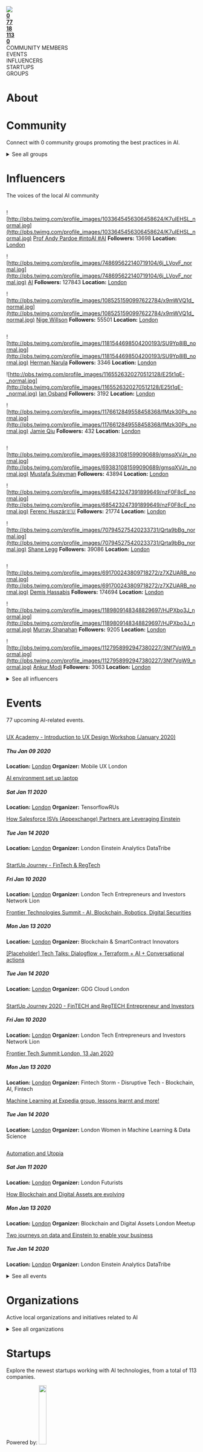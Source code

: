 <!-- TITLE: London AI -->
<img src="/images/cityMaps/London_1500_highlight.png" >





<div class=CityPageSpecific>

<div class=status>
<div class=column>
<a href="#ecosystems"><strong>0</strong></a>
</div>
<div class=column>
<a href="#events" ><strong>77</strong></a>
</div>
<div class=column>
<a href="#community" ><strong>18</strong></a>
</div>
<div class=column>
<a href="#startups" ><strong>113</a></strong>
</div>
<div class=column>
<a href="#community" ><strong>0</a></strong>
</div>
</div>
<div class=status>
<div class=column>COMMUNITY MEMBERS</div>
<div class=column>EVENTS</div>
<div class=column>INFLUENCERS</div>
<div class=column>STARTUPS</div>
<div class=column>GROUPS</div></div>

</div>

# About

<!-- ADMINS SHOULD WRITE OVERVIEW FOR CITIES IN <div class=overview> SECTION OF ABOUT

    First line of overview should have information of ambassador for specific city. 
    You can find  format HERE:

    <strong>CONTACT: [Ambassador name](Link to ambassador profile(MUST HAVE http OR https)) </strong>

    You can copy this and change ambassador name and link accordingly!
 -->

<div class=overview>

</div>

<div class=status>

</div>

</div>

# Community
Connect with 0 community groups promoting the best practices in AI.
<div class=groups>

<div class=column id=0>

</div>
<div class=column id=1>

</div>
<div class=column id=2>

</div>
<div class=column id=3>

</div>


</div>

<div class=groups id="list">

<details>
<summary class="sum">See all groups</summary>



<div class=column id=0>

</div>
<div class=column id=1>

</div>
<div class=column id=2>

</div>
<div class=column id=3>

</div>

</details>

</div>

# Influencers
The voices of the local AI community
<div class=influencers>

<div class=column id=0>

![http://pbs.twimg.com/profile_images/1033645456306458624/K7uIEHSL_normal.jpg](http://pbs.twimg.com/profile_images/1033645456306458624/K7uIEHSL_normal.jpg)
[Prof Andy Pardoe #intoAI #AI](https://twitter.com/Pardoe_AI)
**Followers:** 13698
**Location:** [London](/London/home/)


![http://pbs.twimg.com/profile_images/748695622140719104/6j_LVovF_normal.jpg](http://pbs.twimg.com/profile_images/748695622140719104/6j_LVovF_normal.jpg)
[AI](https://twitter.com/DeepLearn007)
**Followers:** 127843
**Location:** [London](/London/home/)


![http://pbs.twimg.com/profile_images/1085251590997622784/x9mWVQ1d_normal.jpg](http://pbs.twimg.com/profile_images/1085251590997622784/x9mWVQ1d_normal.jpg)
[Nige Willson](https://twitter.com/nigewillson)
**Followers:** 55501
**Location:** [London](/London/home/)


</div>
<div class=column id=1>

![http://pbs.twimg.com/profile_images/1181544698504200193/SU9Yp8lB_normal.jpg](http://pbs.twimg.com/profile_images/1181544698504200193/SU9Yp8lB_normal.jpg)
[Herman Narula](https://twitter.com/HermanNarula)
**Followers:** 3346
**Location:** [London](/London/home/)


![http://pbs.twimg.com/profile_images/1165526320270512128/E25t1qE-_normal.jpg](http://pbs.twimg.com/profile_images/1165526320270512128/E25t1qE-_normal.jpg)
[Ian Osband](https://twitter.com/IanOsband)
**Followers:** 3192
**Location:** [London](/London/home/)


![http://pbs.twimg.com/profile_images/1176612849558458368/fMzk30Ps_normal.jpg](http://pbs.twimg.com/profile_images/1176612849558458368/fMzk30Ps_normal.jpg)
[Jamie Qiu](https://twitter.com/jamieqiu)
**Followers:** 432
**Location:** [London](/London/home/)


</div>
<div class=column id=2>

![http://pbs.twimg.com/profile_images/693831081599090689/gmsqXVJn_normal.jpg](http://pbs.twimg.com/profile_images/693831081599090689/gmsqXVJn_normal.jpg)
[Mustafa Suleyman](https://twitter.com/mustafasuleymn)
**Followers:** 43894
**Location:** [London](/London/home/)


![http://pbs.twimg.com/profile_images/685423247391899649/nzF0F8cE_normal.jpg](http://pbs.twimg.com/profile_images/685423247391899649/nzF0F8cE_normal.jpg)
[Ferenc Huszár🇪🇺](https://twitter.com/fhuszar)
**Followers:** 21774
**Location:** [London](/London/home/)


![http://pbs.twimg.com/profile_images/707945275420233731/Qrta9bBg_normal.jpg](http://pbs.twimg.com/profile_images/707945275420233731/Qrta9bBg_normal.jpg)
[Shane Legg](https://twitter.com/ShaneLegg)
**Followers:** 39086
**Location:** [London](/London/home/)


</div>
<div class=column id=3>

![http://pbs.twimg.com/profile_images/691700243809718272/z7XZUARB_normal.jpg](http://pbs.twimg.com/profile_images/691700243809718272/z7XZUARB_normal.jpg)
[Demis Hassabis](https://twitter.com/demishassabis)
**Followers:** 174694
**Location:** [London](/London/home/)


![http://pbs.twimg.com/profile_images/1189809148348829697/HJPXbo3J_normal.jpg](http://pbs.twimg.com/profile_images/1189809148348829697/HJPXbo3J_normal.jpg)
[Murray Shanahan](https://twitter.com/mpshanahan)
**Followers:** 9205
**Location:** [London](/London/home/)


![http://pbs.twimg.com/profile_images/1127958992947380227/3Nf7VqW9_normal.jpg](http://pbs.twimg.com/profile_images/1127958992947380227/3Nf7VqW9_normal.jpg)
[Ankur Modi](https://twitter.com/ankurmodi)
**Followers:** 3063
**Location:** [London](/London/home/)


</div>

</div>


<details>
<summary class="sum">See all influencers</summary>


<div class=influencers id="list">

<div class=column id=0>

![http://pbs.twimg.com/profile_images/608384474292846592/6HNevMZN_normal.jpg](http://pbs.twimg.com/profile_images/608384474292846592/6HNevMZN_normal.jpg)
[Dr Adam Rutherford](https://twitter.com/AdamRutherford)
**Followers:** 75044
**Location:** [London](/London/home/)


![http://pbs.twimg.com/profile_images/1085865643801341952/-ZHOue1j_normal.jpg](http://pbs.twimg.com/profile_images/1085865643801341952/-ZHOue1j_normal.jpg)
[Alex Housley](https://twitter.com/ahousley)
**Followers:** 2565
**Location:** [London](/London/home/)


</div>
<div class=column id=1>

![http://pbs.twimg.com/profile_images/574970362326315008/Z8tE0u57_normal.jpeg](http://pbs.twimg.com/profile_images/574970362326315008/Z8tE0u57_normal.jpeg)
[James Duez](https://twitter.com/jamesduez)
**Followers:** 1691
**Location:** [London](/London/home/)


![http://pbs.twimg.com/profile_images/1147515941082861568/4tK6oJo7_normal.jpg](http://pbs.twimg.com/profile_images/1147515941082861568/4tK6oJo7_normal.jpg)
[Joanna J Bryson](https://twitter.com/j2bryson)
**Followers:** 22141
**Location:** [London](/London/home/)


</div>
<div class=column id=2>

![http://pbs.twimg.com/profile_images/613813056976605184/4M7V1iuj_normal.jpg](http://pbs.twimg.com/profile_images/613813056976605184/4M7V1iuj_normal.jpg)
[Tarakul Abedin](https://twitter.com/tarakul)
**Followers:** 48
**Location:** [London](/London/home/)


</div>
<div class=column id=3>

![http://pbs.twimg.com/profile_images/700354784667299841/ga4p_5mp_normal.jpg](http://pbs.twimg.com/profile_images/700354784667299841/ga4p_5mp_normal.jpg)
[Rodolfo Rosini ☕️✨](https://twitter.com/rodolfor)
**Followers:** 4351
**Location:** [London](/London/home/)


</div>
</div>
</details>





# Events
77 upcoming AI-related events.
<div class=events>

<div class=column id=0>

[UX Academy - Introduction to UX Design Workshop (January 2020)](https://www.meetup.com/MobileUXLondon/events/267221093/)
##### Thu Jan 09 2020
**Location:** [London](/London/home/)
**Organizer:** Mobile UX London


[AI environment set up laptop](https://www.meetup.com/TensorflowRUs/events/267471483/)
##### Sat Jan 11 2020
**Location:** [London](/London/home/)
**Organizer:** TensorflowRUs


[How Salesforce ISVs (Appexchange) Partners are Leveraging Einstein](https://www.meetup.com/London-Einstein-Analytics-Meetup/events/266972544/)
##### Tue Jan 14 2020
**Location:** [London](/London/home/)
**Organizer:** London Einstein Analytics DataTribe


</div>
<div class=column id=1>

[StartUp Journey - FinTech & RegTech](https://www.meetup.com/London-Tech-Entrepreneurs-And-Investors-Network-LION/events/267344371/)
##### Fri Jan 10 2020
**Location:** [London](/London/home/)
**Organizer:** London Tech Entrepreneurs and Investors Network Lion


[Frontier Technologies Summit - AI, Blockchain, Robotics, Digital Securities](https://www.meetup.com/Blockchain-SmartContract-Innovators/events/266142891/)
##### Mon Jan 13 2020
**Location:** [London](/London/home/)
**Organizer:** Blockchain & SmartContract Innovators


[[Placeholder] Tech Talks: Dialogflow + Terraform + AI + Conversational actions](https://www.meetup.com/gdgcloud/events/267108568/)
##### Tue Jan 14 2020
**Location:** [London](/London/home/)
**Organizer:** GDG Cloud London


</div>
<div class=column id=2>

[StartUp Journey  2020 -  FinTECH and RegTECH Entrepreneur and Investors](https://www.meetup.com/London-Tech-Entrepreneurs-And-Investors-Network-LION/events/267344371/)
##### Fri Jan 10 2020
**Location:** [London](/London/home/)
**Organizer:** London Tech Entrepreneurs and Investors Network Lion


[Frontier Tech Summit London, 13 Jan 2020 ](https://www.meetup.com/fintechstorm/events/266732898/)
##### Mon Jan 13 2020
**Location:** [London](/London/home/)
**Organizer:** Fintech Storm - Disruptive Tech - Blockchain, AI, Fintech


[Machine Learning at Expedia group, lessons learnt and more! ](https://www.meetup.com/London-Women-in-Machine-Learning-and-Data-Science/events/267184529/)
##### Tue Jan 14 2020
**Location:** [London](/London/home/)
**Organizer:** London Women in Machine Learning & Data Science


</div>
<div class=column id=3>

[Automation and Utopia](https://www.meetup.com/London-Futurists/events/266063616/)
##### Sat Jan 11 2020
**Location:** [London](/London/home/)
**Organizer:** London Futurists


[How Blockchain and Digital Assets are evolving ](https://www.meetup.com/ICO-Meetup-London/events/265663727/)
##### Mon Jan 13 2020
**Location:** [London](/London/home/)
**Organizer:** Blockchain and Digital Assets London Meetup


[Two journeys on data and Einstein to enable your business](https://www.meetup.com/London-Einstein-Analytics-Meetup/events/266972544/)
##### Tue Jan 14 2020
**Location:** [London](/London/home/)
**Organizer:** London Einstein Analytics DataTribe


</div>

</div>

<div class=events id="list">

<details>
<summary class="sum">See all events</summary>



<div class=column id=0>

[Introduction to Go (Golang)](https://www.meetup.com/Red-Sprite/events/267292994/)
##### Tue Jan 14 2020
**Location:** [London](/London/home/)
**Organizer:** Red Sprite


[UX Academy - Introduction to Conversational Design Workshop (January 2020)](https://www.meetup.com/MobileUXLondon/events/267221118/)
##### Wed Jan 15 2020
**Location:** [London](/London/home/)
**Organizer:** Mobile UX London


[Scalability of blockchain based platforms : what's the challenge?](https://www.meetup.com/Trustless-Ecosystems/events/ccrqpqyzkbhc/)
##### Thu Jan 16 2020
**Location:** [London](/London/home/)
**Organizer:** #TrustlessEcosystems: platforms empowered by AI & blockchain


[Microsoft for Startups  |  Sales & Marketing Analytics](https://www.meetup.com/Microsoft-Reactor-London/events/266671538/)
##### Thu Jan 16 2020
**Location:** [London](/London/home/)
**Organizer:** Microsoft Reactor London


[Global Diversity CFP Day ](https://www.meetup.com/Microsoft-Reactor-London/events/267136302/)
##### Sat Jan 18 2020
**Location:** [London](/London/home/)
**Organizer:** Microsoft Reactor London


[London PyTorch Meetup #5](https://www.meetup.com/London-PyTorch-Meetup/events/266384922/)
##### Tue Jan 21 2020
**Location:** [London](/London/home/)
**Organizer:** London PyTorch Meetup


[Round xy: Some Round Name](https://www.meetup.com/London-Hack-and-Tell/events/pgstfrybccbcc/)
##### Tue Jan 21 2020
**Location:** [London](/London/home/)
**Organizer:** London Hack&&Tell


[London ABM Meetup](https://www.meetup.com/London-Agent-based-Modelling-Meetup/events/267271176/)
##### Thu Jan 23 2020
**Location:** [London](/London/home/)
**Organizer:** London Agent-based Modelling Meetup


[New Year's Hyperledger](https://www.meetup.com/Hyperledger-London/events/267685700/)
##### Mon Jan 27 2020
**Location:** [London](/London/home/)
**Organizer:** Hyperledger London


[DevOps 2020 Summit](https://www.meetup.com/London-Tech-events-with-Softwire/events/266605811/)
##### Wed Jan 29 2020
**Location:** [London](/London/home/)
**Organizer:** London Tech events with Softwire


[Analyse real-time data with machine learning on Microsoft Azure](https://www.meetup.com/beginners-machine-learning-london/events/265976590/)
##### Thu Jan 30 2020
**Location:** [London](/London/home/)
**Organizer:** Beginners Machine Learning - London


[Using Advanced Machine Learning Models](https://www.meetup.com/Microsoft-Reactor-London/events/265947729/)
##### Wed Feb 05 2020
**Location:** [London](/London/home/)
**Organizer:** Microsoft Reactor London


[Grakn Cosmos - London's First AI Conference of 2020 [Day 1]](https://www.meetup.com/grakn-london/events/267253371/)
##### Thu Feb 06 2020
**Location:** [London](/London/home/)
**Organizer:** Grakn London Engineers


[Grakn Cosmos (Day 2): Knowledge Graph in ML, NLP, Biotech, Security, Robotics](https://www.meetup.com/grakn-london/events/267341588/)
##### Fri Feb 07 2020
**Location:** [London](/London/home/)
**Organizer:** Grakn London Engineers


[Building & Deploying Serverless applications to the Cloud using Nest.js](https://www.meetup.com/Microsoft-Reactor-London/events/265868971/)
##### Tue Feb 18 2020
**Location:** [London](/London/home/)
**Organizer:** Microsoft Reactor London


[Teach the nation to code - London](https://www.meetup.com/london-tech-meetups/events/266945674/)
##### Sat Feb 22 2020
**Location:** [London](/London/home/)
**Organizer:** London Tech MeetUps & Events


[Introduction to Python for Data Science ](https://www.meetup.com/Microsoft-Reactor-London/events/265947750/)
##### Tue Apr 07 2020
**Location:** [London](/London/home/)
**Organizer:** Microsoft Reactor London


</div>
<div class=column id=1>

[Tech Talks: Dialogflow + Terraform + AI + Conversational actions](https://www.meetup.com/gdgcloud/events/267108568/)
##### Tue Jan 14 2020
**Location:** [London](/London/home/)
**Organizer:** GDG Cloud London


[Ulrich Nogel - It’s all about Liquidity - Europe Cash Equity Trading Trends](https://www.meetup.com/thalesians/events/267226283/)
##### Wed Jan 15 2020
**Location:** [London](/London/home/)
**Organizer:** The Thalesians


[Microsoft for Startups  |  IP (Legal)](https://www.meetup.com/Microsoft-Reactor-London/events/266671449/)
##### Thu Jan 16 2020
**Location:** [London](/London/home/)
**Organizer:** Microsoft Reactor London


[Microsoft for Startups  |  Marketing Content Strategy](https://www.meetup.com/Microsoft-Reactor-London/events/266671569/)
##### Thu Jan 16 2020
**Location:** [London](/London/home/)
**Organizer:** Microsoft Reactor London


[Deeper Conversations + How to Be Charming Workshop!](https://www.meetup.com/Deeper-Conversations/events/qvbcmrybccbzb/)
##### Sun Jan 19 2020
**Location:** [London](/London/home/)
**Organizer:** Deeper Conversations


[WiDS (Women in Data Science) - January Meetup](https://www.meetup.com/WiDSLondon/events/267082664/)
##### Tue Jan 21 2020
**Location:** [London](/London/home/)
**Organizer:** Women in Data Science (WiDS) London


[Hype or reality: Panel insights into the impact of project data analytics](https://www.meetup.com/London-Project-Data-and-Analytics-meetup/events/266974635/)
##### Wed Jan 22 2020
**Location:** [London](/London/home/)
**Organizer:** London Project Data Analytics Meetup


[Learn how to predict Customer Churn with AutoML ](https://www.meetup.com/London-Applied-AI-using-AutoML/events/267687219/)
##### Thu Jan 23 2020
**Location:** [London](/London/home/)
**Organizer:** Applied AI using AutoML - Kortical


[Voice Meetup: what3words edition!](https://www.meetup.com/Messaging-Bots-London/events/267294132/)
##### Tue Jan 28 2020
**Location:** [London](/London/home/)
**Organizer:** Chatbots & Voice Assistants London


[Raspberry Pint - Raspberry Pi and other Digital Making Fun](https://www.meetup.com/Microsoft-Reactor-London/events/266604822/)
##### Wed Jan 29 2020
**Location:** [London](/London/home/)
**Organizer:** Microsoft Reactor London


[London Microsoft DevOps MeetUp](https://www.meetup.com/Microsoft-Reactor-London/events/266235783/)
##### Mon Feb 03 2020
**Location:** [London](/London/home/)
**Organizer:** Microsoft Reactor London


[Applied AI & DevOps hosted by WorldRemit ](https://www.meetup.com/Applied-AI-DevOps/events/266971954/)
##### Wed Feb 05 2020
**Location:** [London](/London/home/)
**Organizer:** Applied AI & DevOps


[Grakn Cosmos (Day 1): Knowledge Graph in ML, NLP, Biotech, Security, Robotics](https://www.meetup.com/grakn-london/events/267253371/)
##### Thu Feb 06 2020
**Location:** [London](/London/home/)
**Organizer:** Grakn London Engineers


[Blockchain beyond the Hype: Real-life solution on Azure](https://www.meetup.com/Microsoft-Reactor-London/events/267316738/)
##### Tue Feb 11 2020
**Location:** [London](/London/home/)
**Organizer:** Microsoft Reactor London


[Mini Workshop: Build your 1st Twitter Bot with Azure Serverless & Github actions](https://www.meetup.com/Microsoft-Reactor-London/events/267316785/)
##### Tue Feb 18 2020
**Location:** [London](/London/home/)
**Organizer:** Microsoft Reactor London


[Analytics | Building a Content Analytics Feedback Loop to Boost Sales](https://www.meetup.com/Digital/events/267062708/)
##### Tue Feb 25 2020
**Location:** [London](/London/home/)
**Organizer:** Outreach Digital | The Marketing, Analytics, UX & Tech Club


</div>
<div class=column id=2>

[Azure Workshop: Kubernetes in a Day](https://www.meetup.com/Microsoft-Reactor-London/events/267087661/)
##### Wed Jan 15 2020
**Location:** [London](/London/home/)
**Organizer:** Microsoft Reactor London


[London.Robotics - Launch event](https://www.meetup.com/london-robotics/events/267319949/)
##### Wed Jan 15 2020
**Location:** [London](/London/home/)
**Organizer:** London.Robotics


[Microsoft for Startups  |  GDPR & Data Privacy](https://www.meetup.com/Microsoft-Reactor-London/events/266671469/)
##### Thu Jan 16 2020
**Location:** [London](/London/home/)
**Organizer:** Microsoft Reactor London


[Edge Tech RPA Market Report Launch Party](https://www.meetup.com/The-Official-RPA-Intelligent-Automation-and-AI-Meetup/events/267058514/)
##### Thu Jan 16 2020
**Location:** [London](/London/home/)
**Organizer:** The Official RPA, Intelligent Automation and AI Meetup


[[Placeholder] Workshop: Learning version control with Git](https://www.meetup.com/gdgcloud/events/267277987/)
##### Mon Jan 20 2020
**Location:** [London](/London/home/)
**Organizer:** GDG Cloud London


[Microsoft Startups | ScaleUp Graduation](https://www.meetup.com/Microsoft-Reactor-London/events/267258659/)
##### Tue Jan 21 2020
**Location:** [London](/London/home/)
**Organizer:** Microsoft Reactor London


[Data4Good - DSF Meetup with TIBCO](https://www.meetup.com/Data-Science-Festival-London/events/266803990/)
##### Wed Jan 22 2020
**Location:** [London](/London/home/)
**Organizer:** Data Science Festival - London


[Meetup for tech and deeptech ChiefTechOff,ChiefScientificOff,ChiefDataOfficer](https://www.meetup.com/GyanaAIforeveryone/events/267322021/)
##### Fri Jan 24 2020
**Location:** [London](/London/home/)
**Organizer:** Gyana AI for Everyone


[Authentication Without Passwords](https://www.meetup.com/Microsoft-Reactor-London/events/267316718/)
##### Tue Jan 28 2020
**Location:** [London](/London/home/)
**Organizer:** Microsoft Reactor London


[UX Academy - 8 Weeks Beginner UX Course](https://www.meetup.com/MobileUXLondon/events/264693056/)
##### Wed Jan 29 2020
**Location:** [London](/London/home/)
**Organizer:** Mobile UX London


[Making Your Data Useful for Analysis](https://www.meetup.com/Microsoft-Reactor-London/events/265947719/)
##### Tue Feb 04 2020
**Location:** [London](/London/home/)
**Organizer:** Microsoft Reactor London


[Analytics Network 2020 Event](https://www.meetup.com/AnalyticsNetwork/events/267477526/)
##### Wed Feb 05 2020
**Location:** [London](/London/home/)
**Organizer:** Analytics Network


[Webinar: Boosting Diversity in Tech - Make the Levy Work for Your Organisation](https://www.meetup.com/London-Cambridge-Spark/events/267748360/)
##### Thu Feb 06 2020
**Location:** [London](/London/home/)
**Organizer:** London - Cambridge Spark


[Tech Talk: Developing machine learning algorithms to detect violent propaganda](https://www.meetup.com/data-science-lab/events/267249183/)
##### Wed Feb 12 2020
**Location:** [London](/London/home/)
**Organizer:** Data Science Lab


[Webinar: Recruiting and Retaining Data Scientists](https://www.meetup.com/London-Cambridge-Spark/events/267748791/)
##### Wed Feb 19 2020
**Location:** [London](/London/home/)
**Organizer:** London - Cambridge Spark


[[Placeholder] IWD Women Techmakers 2020](https://www.meetup.com/gdgcloud/events/266592748/)
##### Mon Mar 02 2020
**Location:** [London](/London/home/)
**Organizer:** GDG Cloud London


</div>
<div class=column id=3>

[Microsoft for Startups Tech Evening](https://www.meetup.com/Microsoft-Reactor-London/events/267088116/)
##### Wed Jan 15 2020
**Location:** [London](/London/home/)
**Organizer:** Microsoft Reactor London


[Trusting AI: build a fair and robust model in production](https://www.meetup.com/IBM-Code-London/events/267294442/)
##### Wed Jan 15 2020
**Location:** [London](/London/home/)
**Organizer:** IBM Code London


[Microsoft for Startups  |  IP (Tech Due Diligence)](https://www.meetup.com/Microsoft-Reactor-London/events/266671512/)
##### Thu Jan 16 2020
**Location:** [London](/London/home/)
**Organizer:** Microsoft Reactor London


[Another Friday afternoon workshop...might suit you or one of your ensemble...?](https://www.meetup.com/CognitionX-Community/events/267246735/)
##### Fri Jan 17 2020
**Location:** [London](/London/home/)
**Organizer:** Applied AI & Data Science Innovation - with CognitionX


[Git-101: your code is under control](https://www.meetup.com/gdgcloud/events/267277987/)
##### Mon Jan 20 2020
**Location:** [London](/London/home/)
**Organizer:** GDG Cloud London


[Microsoft for Startups | ScaleUp Graduation](https://www.meetup.com/Microsoft-Reactor-London/events/267258659/)
##### Tue Jan 21 2020
**Location:** [London](/London/home/)
**Organizer:** Microsoft Reactor London


[Data modelling in Cosmos DB like a Cosmonaut](https://www.meetup.com/Microsoft-Reactor-London/events/265114125/)
##### Thu Jan 23 2020
**Location:** [London](/London/home/)
**Organizer:** Microsoft Reactor London


[Greg Zuckerman - Book talk on RenTech/Jim Simons - The Man Who Solved the Market](https://www.meetup.com/thalesians/events/267228923/)
##### Mon Jan 27 2020
**Location:** [London](/London/home/)
**Organizer:** The Thalesians


[Augmenting Reality - January 2020](https://www.meetup.com/Augmenting-Reality/events/266408785/)
##### Wed Jan 29 2020
**Location:** [London](/London/home/)
**Organizer:** Augmenting Reality


[Amido x Microsoft: How to bag the best jobs in the tech industry](https://www.meetup.com/Amido-Presents/events/266024459/)
##### Thu Jan 30 2020
**Location:** [London](/London/home/)
**Organizer:** Amido Presents


[UCL School of Management Women's Book Club: Invisible Women by C Criado Perez](https://www.meetup.com/UCL-School-of-Management-Womens-Book-Club/events/266295837/)
##### Tue Feb 04 2020
**Location:** [London](/London/home/)
**Organizer:** UCL School of Management Women's Book Club


[Augmenting Reality - February 2020](https://www.meetup.com/Augmenting-Reality/events/266408785/)
##### Thu Feb 06 2020
**Location:** [London](/London/home/)
**Organizer:** Augmenting Reality


[Day classroom based workshop in quantum computing advances](https://www.meetup.com/London-Quantum-computing-training-and-coding-course/events/265409784/)
##### Fri Feb 07 2020
**Location:** [London](/London/home/)
**Organizer:** London Quantum Computing; Training and Coding Course


[Using data to measure and increase agility in Software Projects](https://www.meetup.com/London-Project-Data-and-Analytics-meetup/events/266967727/)
##### Wed Feb 12 2020
**Location:** [London](/London/home/)
**Organizer:** London Project Data Analytics Meetup


[[PlaceHolder] Google Stadia Event](https://www.meetup.com/gdgcloud/events/264566678/)
##### Fri Feb 21 2020
**Location:** [London](/London/home/)
**Organizer:** GDG Cloud London


[DevSecOps: Secure software delivery using Azure DevOps](https://www.meetup.com/Microsoft-Reactor-London/events/267316807/)
##### Tue Mar 10 2020
**Location:** [London](/London/home/)
**Organizer:** Microsoft Reactor London


</div>
</details>
</div>


<!-- WHEN ADDING NEW ORGANIZATIONS PLEASE FOLLOW THIS SCHEMA
#### Organization_Name
Organization_Category
**Organizer:** Name_Of_Organization_Leader
Link_To_Organization's_Website_or_Page
**Description:** Organization's_Description
NOT FOLLOWING THIS SCHEMA WILL RESULT IN INACCURACY IN DATABASE SO BE CAREFUL!
EVERY CHARACTER LIKE # AND * ARE VITAL, SO WE ADVISE YOU TO COPY THE SCHEMA AND JUST FILL IN THE DATA IN POSITION
BETWEEN EVERY ORGANIZATION SCHEMA SHOULD BE BLANK LINE -->

# Organizations
Active local organizations and initiatives related to AI
<div class=organizations>

<div class=column id=0>

</div>
<div class=column id=1>

</div>
<div class=column id=2>

</div>
<div class=column id=3>

</div>
</div>

<div class=organizations id="list">

<details>
<summary class="sum">See all organizations</summary>



<div class=column id=0>

</div>
<div class=column id=1>

</div>
<div class=column id=2>

</div>
<div class=column id=3>

</div>
</details>


</div>


# Startups
Explore the newest startups working with AI technologies, from a total of 113 companies.

<div class=logoCB>
Powered by: <a href="https://crunchbase.com/"><img src="/images/Crunchbase_logo_crop.png" style="width:20%;"/></a>
</div>
<div class=startups>

<div class=column id=0>

![http://public.crunchbase.com/t_api_images/bdyfpxlobeob4ze6hajk](http://public.crunchbase.com/t_api_images/bdyfpxlobeob4ze6hajk)
[Supplier.ai](https://www.crunchbase.com/organization/supplier-ai)
**Activity:** Procurement, Supply Chain Management, Facilities Support Services, Artificial Intelligence, Property Management, Cloud Data Services, Information Technology
**Investment in USD:** 67,000,000
**Location:** [London](/London/home/)


![http://public.crunchbase.com/t_api_images/okzn9xgwxkgfq17fvwey](http://public.crunchbase.com/t_api_images/okzn9xgwxkgfq17fvwey)
[Trade Ledger](https://www.crunchbase.com/organization/trade-ledger)
**Activity:** Lending, Analytics, Artificial Intelligence, Information Technology, Information Services
**Investment in USD:** 1,929,888
**Location:** [London](/London/home/)


![http://public.crunchbase.com/t_api_images/sfh4mhdlns9pmx7yyb3p](http://public.crunchbase.com/t_api_images/sfh4mhdlns9pmx7yyb3p)
[Avasa AI](https://www.crunchbase.com/organization/avasa-ai)
**Activity:** Internet, Marketplace, Rental Property, Real Estate, Artificial Intelligence
**Investment in USD:** 401,238
**Location:** [London](/London/home/)


</div>
<div class=column id=1>

![http://public.crunchbase.com/t_api_images/jzitlw7xrzlv0ioxs6h3](http://public.crunchbase.com/t_api_images/jzitlw7xrzlv0ioxs6h3)
[Hero Labs](https://www.crunchbase.com/organization/hero-laboratories)
**Activity:** Artificial Intelligence, Information Technology, Manufacturing, Product Research
**Investment in USD:** 3,166,648
**Location:** [London](/London/home/)


![http://public.crunchbase.com/t_api_images/fsztr5svuhtuncdcsfzk](http://public.crunchbase.com/t_api_images/fsztr5svuhtuncdcsfzk)
[Turing Intelligence Technology Limited](https://www.crunchbase.com/organization/turintech)
**Activity:** Artificial Intelligence
**Investment in USD:** 1,286,592
**Location:** [London](/London/home/)


![http://public.crunchbase.com/t_api_images/r3lnoi3uhfr82tymutsw](http://public.crunchbase.com/t_api_images/r3lnoi3uhfr82tymutsw)
[ChAI](https://www.crunchbase.com/organization/chai-d617)
**Activity:** Machine Learning, Financial Services, Software, Artificial Intelligence, Information Technology, Manufacturing
**Investment in USD:** 261,472
**Location:** [London](/London/home/)


</div>
<div class=column id=2>

![http://public.crunchbase.com/t_api_images/frguahauzigryjeiqegf](http://public.crunchbase.com/t_api_images/frguahauzigryjeiqegf)
[RevLifter](https://www.crunchbase.com/organization/revlifter)
**Activity:** E-Commerce, Personalization, Machine Learning, Retail Technology, Marketing Automation, Artificial Intelligence, Enterprise Software, Affiliate Marketing
**Investment in USD:** 2,938,276
**Location:** [London](/London/home/)


![http://public.crunchbase.com/t_api_images/iir5jxegpy38gydufnfa](http://public.crunchbase.com/t_api_images/iir5jxegpy38gydufnfa)
[Payhawk](https://www.crunchbase.com/organization/payhawk)
**Activity:** SaaS, Financial Services, Artificial Intelligence, FinTech
**Investment in USD:** 719,793
**Location:** [London](/London/home/)


![http://public.crunchbase.com/t_api_images/kcx8wro2q81dz0klmrto](http://public.crunchbase.com/t_api_images/kcx8wro2q81dz0klmrto)
[Statys](https://www.crunchbase.com/organization/statys)
**Activity:** Analytics, Artificial Intelligence, FinTech
**Investment in USD:** 200,000
**Location:** [London](/London/home/)


</div>
<div class=column id=3>

![http://public.crunchbase.com/t_api_images/kb7afmfssc4i7l44jrfx](http://public.crunchbase.com/t_api_images/kb7afmfssc4i7l44jrfx)
[Futr.](https://www.crunchbase.com/organization/futr-12e7)
**Activity:** Machine Learning, Artificial Intelligence, Information Technology
**Investment in USD:** 2,476,611
**Location:** [London](/London/home/)


![http://public.crunchbase.com/t_api_images/r9izzu2irk7clhkqvfa6](http://public.crunchbase.com/t_api_images/r9izzu2irk7clhkqvfa6)
[The Square](https://www.crunchbase.com/organization/the-square)
**Activity:** Employment, Recruiting, Social Network, Human Resources, Private Social Networking, Artificial Intelligence, Billing, Payments
**Investment in USD:** 595,896
**Location:** [London](/London/home/)


![http://public.crunchbase.com/t_api_images/ckj68c5ag4axy2owszpy](http://public.crunchbase.com/t_api_images/ckj68c5ag4axy2owszpy)
[Auxuman](https://www.crunchbase.com/organization/auxuman)
**Activity:** Internet, Media and Entertainment, Artificial Intelligence
**Investment in USD:** 200,000
**Location:** [London](/London/home/)


</div>

</div>


<details>
<summary class="sum">See all startups</summary>
<div class=startups id="list">

<div class=column id=0>

![http://public.crunchbase.com/t_api_images/otsjey4yykwhkhfefezz](http://public.crunchbase.com/t_api_images/otsjey4yykwhkhfefezz)
[Ascalia](https://www.crunchbase.com/organization/ascalia)
**Activity:** SaaS, Machine Learning, Artificial Intelligence, Predictive Analytics, Smart Cities, Enterprise Software, Internet of Things, Industrial, Industrial Automation
**Investment in USD:** 199,609
**Location:** [London](/London/home/)


![http://public.crunchbase.com/t_api_images/uxnwmmnoudfr6pie9xuj](http://public.crunchbase.com/t_api_images/uxnwmmnoudfr6pie9xuj)
[PSYKHE](https://www.crunchbase.com/organization/psykhe)
**Activity:** E-Commerce, Psychology, Personalization, Machine Learning, Artificial Intelligence, Fashion
**Investment in USD:** 125,000
**Location:** [London](/London/home/)


![http://public.crunchbase.com/t_api_images/e1lisqr3wwr2sfjmz1ie](http://public.crunchbase.com/t_api_images/e1lisqr3wwr2sfjmz1ie)
[Verchable](https://www.crunchbase.com/organization/verchable)
**Activity:** Computer Vision, Artificial Intelligence, Video
**Investment in USD:** 0
**Location:** [London](/London/home/)


![http://public.crunchbase.com/t_api_images/76998025ff436f9856a4](http://public.crunchbase.com/t_api_images/76998025ff436f9856a4)
[Vesign Media](https://www.crunchbase.com/organization/vesign-media)
**Activity:** Internet, Artificial Intelligence, Information Technology
**Investment in USD:** 0
**Location:** [London](/London/home/)


![http://public.crunchbase.com/t_api_images/nptfxrble7lcxipzt2wg](http://public.crunchbase.com/t_api_images/nptfxrble7lcxipzt2wg)
[Humanly](https://www.crunchbase.com/organization/humanly)
**Activity:** Social, Social Impact, Artificial Intelligence
**Investment in USD:** 0
**Location:** [London](/London/home/)


![http://public.crunchbase.com/t_api_images/yp5pmoh7dhwx2akbp2qy](http://public.crunchbase.com/t_api_images/yp5pmoh7dhwx2akbp2qy)
[Kompli Global](https://www.crunchbase.com/organization/kompli-global)
**Activity:** Artificial Intelligence
**Investment in USD:** 0
**Location:** [London](/London/home/)


![/images/startupEmpty.svg.png](/images/startupEmpty.svg.png)
[Funding Souq](https://www.crunchbase.com/organization/funding-souq)
**Activity:** Internet, Crowdfunding, Software, Artificial Intelligence
**Investment in USD:** 0
**Location:** [London](/London/home/)


![http://public.crunchbase.com/t_api_images/n92dljvotjjk7xtijdaf](http://public.crunchbase.com/t_api_images/n92dljvotjjk7xtijdaf)
[OilX](https://www.crunchbase.com/organization/oilx)
**Activity:** Energy, Intelligent Systems, Oil and Gas, Business Intelligence, Trading Platform, SaaS, Analytics, Big Data, Artificial Intelligence, Information Technology
**Investment in USD:** 0
**Location:** [London](/London/home/)


![http://public.crunchbase.com/t_api_images/pkdtwwtvks1s2pd7oqnc](http://public.crunchbase.com/t_api_images/pkdtwwtvks1s2pd7oqnc)
[Speak Ai](https://www.crunchbase.com/organization/speak-ai)
**Activity:** Artificial Intelligence
**Investment in USD:** 0
**Location:** [London](/London/home/)


![http://public.crunchbase.com/t_api_images/azdiejp4uhloadw6nk1t](http://public.crunchbase.com/t_api_images/azdiejp4uhloadw6nk1t)
[tweedle](https://www.crunchbase.com/organization/tweedle)
**Activity:** Recruiting, Human Resources, Artificial Intelligence
**Investment in USD:** 0
**Location:** [London](/London/home/)


![http://public.crunchbase.com/t_api_images/vgm95rtnpdfs0caku4fm](http://public.crunchbase.com/t_api_images/vgm95rtnpdfs0caku4fm)
[Foorme AI](https://www.crunchbase.com/organization/foorme-ai)
**Activity:** Health Care, Apps, Artificial Intelligence
**Investment in USD:** 0
**Location:** [London](/London/home/)


![http://public.crunchbase.com/t_api_images/orpgzwta4wbt7i4w9yjm](http://public.crunchbase.com/t_api_images/orpgzwta4wbt7i4w9yjm)
[Skillennials](https://www.crunchbase.com/organization/skillennials)
**Activity:** Machine Learning, Artificial Intelligence
**Investment in USD:** 0
**Location:** [London](/London/home/)


![http://public.crunchbase.com/t_api_images/tn8uy2sqarbm4fhfgn7p](http://public.crunchbase.com/t_api_images/tn8uy2sqarbm4fhfgn7p)
[One & Only Pro](https://www.crunchbase.com/organization/one-only-pro)
**Activity:** Marketing, Property Development, Residential, Real Estate, Artificial Intelligence, Property Management, Privacy
**Investment in USD:** 0
**Location:** [London](/London/home/)


![http://public.crunchbase.com/t_api_images/saichyoekurx20eye9gm](http://public.crunchbase.com/t_api_images/saichyoekurx20eye9gm)
[HireXtra](https://www.crunchbase.com/organization/hirextra)
**Activity:** Staffing Agency, Artificial Intelligence
**Investment in USD:** 0
**Location:** [London](/London/home/)


![http://public.crunchbase.com/t_api_images/d1of3vmgmrb2kfmnfx3v](http://public.crunchbase.com/t_api_images/d1of3vmgmrb2kfmnfx3v)
[Data Economy](https://www.crunchbase.com/organization/data-economy)
**Activity:** Energy, Real Estate Investment, IT Infrastructure, Data Center, Politics, Cloud Computing, Finance, Legal, Artificial Intelligence, Internet of Things
**Investment in USD:** 0
**Location:** [London](/London/home/)


![http://public.crunchbase.com/t_api_images/c4eb2f0bkqog7keiq60g](http://public.crunchbase.com/t_api_images/c4eb2f0bkqog7keiq60g)
[Applied AI](https://www.crunchbase.com/organization/applied-ai)
**Activity:** Business Development, Machine Learning, Artificial Intelligence, Information Technology
**Investment in USD:** 0
**Location:** [London](/London/home/)


![http://public.crunchbase.com/t_api_images/koffxvc61r7nwqsntgdt](http://public.crunchbase.com/t_api_images/koffxvc61r7nwqsntgdt)
[Worldfree](https://www.crunchbase.com/organization/worldfree)
**Activity:** Financial Services, Cryptocurrency, Artificial Intelligence, Information Technology
**Investment in USD:** 0
**Location:** [London](/London/home/)


![http://public.crunchbase.com/t_api_images/enlil6g3mbaexdivwnzt](http://public.crunchbase.com/t_api_images/enlil6g3mbaexdivwnzt)
[RoxAI](https://www.crunchbase.com/organization/roxai)
**Activity:** SaaS, Machine Learning, Natural Language Processing, Analytics, Artificial Intelligence, Predictive Analytics
**Investment in USD:** 0
**Location:** [London](/London/home/)


![http://public.crunchbase.com/t_api_images/kr0f2y4pxjieztn5drcx](http://public.crunchbase.com/t_api_images/kr0f2y4pxjieztn5drcx)
[Ariel AI](https://www.crunchbase.com/organization/ariel-ai)
**Activity:** Artificial Intelligence, Information Technology
**Investment in USD:** 0
**Location:** [London](/London/home/)


![http://public.crunchbase.com/t_api_images/kxpsi8fq1vwysuczymrk](http://public.crunchbase.com/t_api_images/kxpsi8fq1vwysuczymrk)
[PetaCrunch](https://www.crunchbase.com/organization/petacrunch)
**Activity:** Machine Learning, Media and Entertainment, Data Mining, Artificial Intelligence
**Investment in USD:** 0
**Location:** [London](/London/home/)


![http://public.crunchbase.com/t_api_images/zqmquna8vj9jojqhjqo7](http://public.crunchbase.com/t_api_images/zqmquna8vj9jojqhjqo7)
[Albion AI](https://www.crunchbase.com/organization/albion-ai)
**Activity:** Artificial Intelligence
**Investment in USD:** 0
**Location:** [London](/London/home/)


![http://public.crunchbase.com/t_api_images/sgcxf9pkl50yw5rjqmd9](http://public.crunchbase.com/t_api_images/sgcxf9pkl50yw5rjqmd9)
[Cognetivity Neurosciences](https://www.crunchbase.com/organization/cognetivity-neurosciences)
**Activity:** Medical Device, Health Diagnostics, Artificial Intelligence
**Investment in USD:** 0
**Location:** [London](/London/home/)


![http://public.crunchbase.com/t_api_images/z8zyl0jbk1vvhamfrsuq](http://public.crunchbase.com/t_api_images/z8zyl0jbk1vvhamfrsuq)
[Alana AI](https://www.crunchbase.com/organization/alana-ai)
**Activity:** SaaS, Software, Artificial Intelligence
**Investment in USD:** 0
**Location:** [London](/London/home/)


![http://public.crunchbase.com/t_api_images/thc2asr87ip4w3pq8pcq](http://public.crunchbase.com/t_api_images/thc2asr87ip4w3pq8pcq)
[Neurons Lab](https://www.crunchbase.com/organization/neurons-lab)
**Activity:** Software, Artificial Intelligence, Information Technology
**Investment in USD:** 0
**Location:** [London](/London/home/)


![http://public.crunchbase.com/t_api_images/jbiuksnk7f0b7ogjgrun](http://public.crunchbase.com/t_api_images/jbiuksnk7f0b7ogjgrun)
[Scissero](https://www.crunchbase.com/organization/scissero)
**Activity:** Legal, Software, Artificial Intelligence
**Investment in USD:** 0
**Location:** [London](/London/home/)


![http://public.crunchbase.com/t_api_images/iznosbndcd9vurlb6hhf](http://public.crunchbase.com/t_api_images/iznosbndcd9vurlb6hhf)
[Inspired UK](https://www.crunchbase.com/organization/inspired-uk)
**Activity:** Marketing, Advertising, Digital Marketing, Artificial Intelligence
**Investment in USD:** 0
**Location:** [London](/London/home/)


</div>
<div class=column id=1>

![http://public.crunchbase.com/t_api_images/qco1cljdamfp8i9ctqsg](http://public.crunchbase.com/t_api_images/qco1cljdamfp8i9ctqsg)
[Cumulus1](https://www.crunchbase.com/organization/cumulus1)
**Activity:** GPU, Machine Learning, Cloud Computing, Software, Artificial Intelligence
**Investment in USD:** 191,969
**Location:** [London](/London/home/)


![http://public.crunchbase.com/t_api_images/xrsx9qisp8vd2auxxxra](http://public.crunchbase.com/t_api_images/xrsx9qisp8vd2auxxxra)
[HIGH PROFILE CLUB](https://www.crunchbase.com/organization/high-profile-club)
**Activity:** Artificial Intelligence, Public Relations
**Investment in USD:** 43,804
**Location:** [London](/London/home/)


![http://public.crunchbase.com/t_api_images/inb6rwcda7nlo3fb2bop](http://public.crunchbase.com/t_api_images/inb6rwcda7nlo3fb2bop)
[Vamstar](https://www.crunchbase.com/organization/vamstar)
**Activity:** Pharmaceutical, Procurement, Medical Device, Health Care, Machine Learning, Natural Language Processing, Health Diagnostics, Medical, Big Data, Artificial Intelligence
**Investment in USD:** 0
**Location:** [London](/London/home/)


![http://public.crunchbase.com/t_api_images/fe810314f402f804b4f8](http://public.crunchbase.com/t_api_images/fe810314f402f804b4f8)
[Significant](https://www.crunchbase.com/organization/significant)
**Activity:** Business Information Systems, Artificial Intelligence, Professional Services
**Investment in USD:** 0
**Location:** [London](/London/home/)


![/images/startupEmpty.svg.png](/images/startupEmpty.svg.png)
[SoftwareMining Technologies](https://www.crunchbase.com/organization/softwaremining-technologies)
**Activity:** Computer, Software, Artificial Intelligence
**Investment in USD:** 0
**Location:** [London](/London/home/)


![http://public.crunchbase.com/t_api_images/syxyriq0fu3pmtk8tfjt](http://public.crunchbase.com/t_api_images/syxyriq0fu3pmtk8tfjt)
[T22](https://www.crunchbase.com/organization/t22)
**Activity:** Internet, Hardware, Software, Artificial Intelligence, Information Technology
**Investment in USD:** 0
**Location:** [London](/London/home/)


![http://public.crunchbase.com/t_api_images/iwmjfmgi1qsf1bw8oyft](http://public.crunchbase.com/t_api_images/iwmjfmgi1qsf1bw8oyft)
[Edgify](https://www.crunchbase.com/organization/edgify)
**Activity:** Education, Health Care, Software, Artificial Intelligence
**Investment in USD:** 0
**Location:** [London](/London/home/)


![http://public.crunchbase.com/t_api_images/rk3x121yyexzkr9hpykj](http://public.crunchbase.com/t_api_images/rk3x121yyexzkr9hpykj)
[AuditXprt](https://www.crunchbase.com/organization/auditxprt)
**Activity:** Machine Learning, Software, Artificial Intelligence
**Investment in USD:** 0
**Location:** [London](/London/home/)


![http://public.crunchbase.com/t_api_images/alzyedaaljgagqdmr6tk](http://public.crunchbase.com/t_api_images/alzyedaaljgagqdmr6tk)
[Waive](https://www.crunchbase.com/organization/waive)
**Activity:** Marketing, Digital Marketing, Software, Artificial Intelligence, Predictive Analytics, Information Technology
**Investment in USD:** 0
**Location:** [London](/London/home/)


![http://public.crunchbase.com/t_api_images/lfwprcoxne61jbyki4vy](http://public.crunchbase.com/t_api_images/lfwprcoxne61jbyki4vy)
[SiriusInsight.AI](https://www.crunchbase.com/organization/siriusinsight-ai)
**Activity:** Business Intelligence, Machine Learning, Data Visualization, Computer Vision, Artificial Intelligence, Predictive Analytics, Information Technology, InsurTech
**Investment in USD:** 0
**Location:** [London](/London/home/)


![http://public.crunchbase.com/t_api_images/w3vwycx8ep5j7gxnsqup](http://public.crunchbase.com/t_api_images/w3vwycx8ep5j7gxnsqup)
[Kreo](https://www.crunchbase.com/organization/kreo)
**Activity:** Artificial Intelligence, Information Technology, Information Services
**Investment in USD:** 0
**Location:** [London](/London/home/)


![http://public.crunchbase.com/t_api_images/ktxvz9tqctvrtozipxqc](http://public.crunchbase.com/t_api_images/ktxvz9tqctvrtozipxqc)
[ai nutrition](https://www.crunchbase.com/organization/ai-nutrition)
**Activity:** Education, E-Commerce, Artificial Intelligence
**Investment in USD:** 0
**Location:** [London](/London/home/)


![http://public.crunchbase.com/t_api_images/ypyvmm91hurumoce266f](http://public.crunchbase.com/t_api_images/ypyvmm91hurumoce266f)
[SUPERPERSONAL](https://www.crunchbase.com/organization/superpersonal)
**Activity:** Advertising, Computer, Artificial Intelligence, Fashion, Information Technology, Electronics
**Investment in USD:** 0
**Location:** [London](/London/home/)


![http://public.crunchbase.com/t_api_images/koeg9lw8s7tddyiro7ia](http://public.crunchbase.com/t_api_images/koeg9lw8s7tddyiro7ia)
[Gobaba Ventures](https://www.crunchbase.com/organization/gobaba-ventures)
**Activity:** Blockchain, Big Data, Artificial Intelligence
**Investment in USD:** 0
**Location:** [London](/London/home/)


![http://public.crunchbase.com/t_api_images/g6zxku33go6urzuwsp59](http://public.crunchbase.com/t_api_images/g6zxku33go6urzuwsp59)
[Worldmapper](https://www.crunchbase.com/organization/worldmapper)
**Activity:** Artificial Intelligence, Information Technology
**Investment in USD:** 0
**Location:** [London](/London/home/)


![http://public.crunchbase.com/t_api_images/tizwiqisyvavf26f9msz](http://public.crunchbase.com/t_api_images/tizwiqisyvavf26f9msz)
[Pillar Education](https://www.crunchbase.com/organization/pillar-education)
**Activity:** Big Data, Artificial Intelligence
**Investment in USD:** 0
**Location:** [London](/London/home/)


![/images/startupEmpty.svg.png](/images/startupEmpty.svg.png)
[Book Abacus](https://www.crunchbase.com/organization/book-abacus)
**Activity:** Artificial Intelligence
**Investment in USD:** 0
**Location:** [London](/London/home/)


![http://public.crunchbase.com/t_api_images/wwrddo499k7i6arkg2wv](http://public.crunchbase.com/t_api_images/wwrddo499k7i6arkg2wv)
[Umano AI](https://www.crunchbase.com/organization/umano-ai)
**Activity:** Fitness, Health Care, Artificial Intelligence
**Investment in USD:** 0
**Location:** [London](/London/home/)


![http://public.crunchbase.com/t_api_images/ycmfyp0abf7nylyybfmd](http://public.crunchbase.com/t_api_images/ycmfyp0abf7nylyybfmd)
[Cloud Maker](https://www.crunchbase.com/organization/cloud-maker)
**Activity:** Cloud Infrastructure, Cloud Computing, Artificial Intelligence
**Investment in USD:** 0
**Location:** [London](/London/home/)


![/images/startupEmpty.svg.png](/images/startupEmpty.svg.png)
[Atheros Intelligence](https://www.crunchbase.com/organization/atheros-intelligence)
**Activity:** Artificial Intelligence
**Investment in USD:** 0
**Location:** [London](/London/home/)


![http://public.crunchbase.com/t_api_images/e2iyczqmwenjflyvkezs](http://public.crunchbase.com/t_api_images/e2iyczqmwenjflyvkezs)
[Inspection2](https://www.crunchbase.com/organization/inspection2)
**Activity:** Business Intelligence, SaaS, 3D Technology, Software, Artificial Intelligence, Predictive Analytics, Industrial Automation
**Investment in USD:** 0
**Location:** [London](/London/home/)


![http://public.crunchbase.com/t_api_images/jh5kmsn7alz3oxwq9uba](http://public.crunchbase.com/t_api_images/jh5kmsn7alz3oxwq9uba)
[EQL](https://www.crunchbase.com/organization/eql)
**Activity:** Health Care, Health Diagnostics, Personal Health, Artificial Intelligence
**Investment in USD:** 0
**Location:** [London](/London/home/)


![http://public.crunchbase.com/t_api_images/jck0lnwm8tp04vqsr2ps](http://public.crunchbase.com/t_api_images/jck0lnwm8tp04vqsr2ps)
[EDGE AI Technologies](https://www.crunchbase.com/organization/edge-ai-technologies)
**Activity:** Analytics, Software, Big Data, Artificial Intelligence, Predictive Analytics, Information Technology, FinTech
**Investment in USD:** 0
**Location:** [London](/London/home/)


![http://public.crunchbase.com/t_api_images/ubjpwzntuqpn0f8ah2ca](http://public.crunchbase.com/t_api_images/ubjpwzntuqpn0f8ah2ca)
[Blockchain and Climate Institute](https://www.crunchbase.com/organization/blockchain-and-climate-institute)
**Activity:** Blockchain, Software, Artificial Intelligence
**Investment in USD:** 0
**Location:** [London](/London/home/)


![http://public.crunchbase.com/t_api_images/p6n3c1cznzgqysmovgh7](http://public.crunchbase.com/t_api_images/p6n3c1cznzgqysmovgh7)
[Linkproved](https://www.crunchbase.com/organization/linkproved)
**Activity:** Social Shopping, E-Commerce, Natural Language Processing, Artificial Intelligence
**Investment in USD:** 0
**Location:** [London](/London/home/)


</div>
<div class=column id=2>

![http://public.crunchbase.com/t_api_images/u4wuu98bmyrawmsuj9vl](http://public.crunchbase.com/t_api_images/u4wuu98bmyrawmsuj9vl)
[myTamarin](https://www.crunchbase.com/organization/mytamarin)
**Activity:** Artificial Intelligence, Child Care
**Investment in USD:** 131,435
**Location:** [London](/London/home/)


![http://public.crunchbase.com/t_api_images/fzsvftsiogakcgiycx42](http://public.crunchbase.com/t_api_images/fzsvftsiogakcgiycx42)
[GreenflyAI](https://www.crunchbase.com/organization/greenflyai)
**Activity:** CRM, SaaS, Natural Language Processing, Artificial Intelligence, Customer Service
**Investment in USD:** 33,613
**Location:** [London](/London/home/)


![http://public.crunchbase.com/t_api_images/s0px4iqz5zvherkyspqw](http://public.crunchbase.com/t_api_images/s0px4iqz5zvherkyspqw)
[L3C Cloud](https://www.crunchbase.com/organization/l3c-cloud)
**Activity:** Machine Learning, Analytics, Artificial Intelligence, Linux
**Investment in USD:** 0
**Location:** [London](/London/home/)


![http://public.crunchbase.com/t_api_images/d0e2a5ty2hiaavwahr8i](http://public.crunchbase.com/t_api_images/d0e2a5ty2hiaavwahr8i)
[Serpentine](https://www.crunchbase.com/organization/serpentine)
**Activity:** Marketing, B2C, Social Media, SaaS, Advertising Platforms, Digital Marketing, Artificial Intelligence, B2B
**Investment in USD:** 0
**Location:** [London](/London/home/)


![/images/startupEmpty.svg.png](/images/startupEmpty.svg.png)
[CIPD HR-inform](https://www.crunchbase.com/organization/cipd-hr-inform)
**Activity:** Non Profit, Law Enforcement, Artificial Intelligence
**Investment in USD:** 0
**Location:** [London](/London/home/)


![http://public.crunchbase.com/t_api_images/n4o0rklhw8hytnocf20j](http://public.crunchbase.com/t_api_images/n4o0rklhw8hytnocf20j)
[Art World Insights](https://www.crunchbase.com/organization/art-world-insights)
**Activity:** Machine Learning, Artificial Intelligence, Information Technology
**Investment in USD:** 0
**Location:** [London](/London/home/)


![http://public.crunchbase.com/t_api_images/zjzingbmi3mkreyhoy1s](http://public.crunchbase.com/t_api_images/zjzingbmi3mkreyhoy1s)
[churnly](https://www.crunchbase.com/organization/churnly)
**Activity:** Consumer, Service Industry, Artificial Intelligence
**Investment in USD:** 0
**Location:** [London](/London/home/)


![http://public.crunchbase.com/t_api_images/wes5xmybtmppqhcehylo](http://public.crunchbase.com/t_api_images/wes5xmybtmppqhcehylo)
[Greyparrot AI](https://www.crunchbase.com/organization/greyparrot-ai)
**Activity:** Computer, Artificial Intelligence, Video, Information Technology, Telecommunications
**Investment in USD:** 0
**Location:** [London](/London/home/)


![http://public.crunchbase.com/t_api_images/hviaxoc0mlchv1ffk4jk](http://public.crunchbase.com/t_api_images/hviaxoc0mlchv1ffk4jk)
[Inexia](https://www.crunchbase.com/organization/inexia)
**Activity:** Pharmaceutical, Biotechnology, Artificial Intelligence, Neuroscience
**Investment in USD:** 0
**Location:** [London](/London/home/)


![http://public.crunchbase.com/t_api_images/upxarepw9m4bkmzajubz](http://public.crunchbase.com/t_api_images/upxarepw9m4bkmzajubz)
[Score Genius](https://www.crunchbase.com/organization/score-genius)
**Activity:** Banking, Artificial Intelligence, FinTech
**Investment in USD:** 0
**Location:** [London](/London/home/)


![http://public.crunchbase.com/t_api_images/eijgtnvffftfqqmzsdnj](http://public.crunchbase.com/t_api_images/eijgtnvffftfqqmzsdnj)
[Neurolabs](https://www.crunchbase.com/organization/neurolabs)
**Activity:** E-Commerce, Computer, Software, Artificial Intelligence, Information Technology
**Investment in USD:** 0
**Location:** [London](/London/home/)


![http://public.crunchbase.com/t_api_images/uuophg6etuvytcbr8txb](http://public.crunchbase.com/t_api_images/uuophg6etuvytcbr8txb)
[EN/AI](https://www.crunchbase.com/organization/en-ai)
**Activity:** E-Commerce, Artificial Intelligence
**Investment in USD:** 0
**Location:** [London](/London/home/)


![http://public.crunchbase.com/t_api_images/rz608ldqk0y220sklkd8](http://public.crunchbase.com/t_api_images/rz608ldqk0y220sklkd8)
[FUTURE16](https://www.crunchbase.com/organization/future16)
**Activity:** Artificial Intelligence, Music
**Investment in USD:** 0
**Location:** [London](/London/home/)


![http://public.crunchbase.com/t_api_images/h0tcumdlzshsbjoqjxlp](http://public.crunchbase.com/t_api_images/h0tcumdlzshsbjoqjxlp)
[PLATO Intelligence](https://www.crunchbase.com/organization/plato-intelligence)
**Activity:** Education, Machine Learning, Human Resources, Small and Medium Businesses, Artificial Intelligence
**Investment in USD:** 0
**Location:** [London](/London/home/)


![http://public.crunchbase.com/t_api_images/irj8bqnbrj1pqqjk13ma](http://public.crunchbase.com/t_api_images/irj8bqnbrj1pqqjk13ma)
[Akkiba](https://www.crunchbase.com/organization/akkiba)
**Activity:** Health Care, Machine Learning, Financial Services, Artificial Intelligence, Information Technology
**Investment in USD:** 0
**Location:** [London](/London/home/)


![http://public.crunchbase.com/t_api_images/vldutvtggdiwc2x6e3ml](http://public.crunchbase.com/t_api_images/vldutvtggdiwc2x6e3ml)
[Advanced Logic Analytics](https://www.crunchbase.com/organization/advanced-logic-analytics)
**Activity:** Financial Services, Artificial Intelligence, Information Technology, FinTech
**Investment in USD:** 0
**Location:** [London](/London/home/)


![http://public.crunchbase.com/t_api_images/m92wvxqxotdkuo3irxaj](http://public.crunchbase.com/t_api_images/m92wvxqxotdkuo3irxaj)
[Oyler](https://www.crunchbase.com/organization/oyler)
**Activity:** Artificial Intelligence, Information Technology
**Investment in USD:** 0
**Location:** [London](/London/home/)


![http://public.crunchbase.com/t_api_images/oom6mpgc8hk5giangdq6](http://public.crunchbase.com/t_api_images/oom6mpgc8hk5giangdq6)
[Algorithm X Lab](https://www.crunchbase.com/organization/algorithm-x-lab)
**Activity:** Market Research, Digital Media, Publishing, Machine Learning, Media and Entertainment, Artificial Intelligence, Events, Information Technology
**Investment in USD:** 0
**Location:** [London](/London/home/)


![http://public.crunchbase.com/t_api_images/eaa3cofucyfa1igwffvg](http://public.crunchbase.com/t_api_images/eaa3cofucyfa1igwffvg)
[RevTap.ai](https://www.crunchbase.com/organization/revtap-ai)
**Activity:** E-Commerce, Retail, Software, Artificial Intelligence
**Investment in USD:** 0
**Location:** [London](/London/home/)


![http://public.crunchbase.com/t_api_images/c7scykhvz4kwnwllownh](http://public.crunchbase.com/t_api_images/c7scykhvz4kwnwllownh)
[VCfund.me](https://www.crunchbase.com/organization/vcfund-me)
**Activity:** CRM, SaaS, Machine Learning, Venture Capital, Software, Artificial Intelligence, Information Technology
**Investment in USD:** 0
**Location:** [London](/London/home/)


![http://public.crunchbase.com/t_api_images/gfylvpaz7kg9yjvxur2x](http://public.crunchbase.com/t_api_images/gfylvpaz7kg9yjvxur2x)
[Rooster](https://www.crunchbase.com/organization/rooster-eeaa)
**Activity:** Auto Insurance, Mobile Apps, Artificial Intelligence, InsurTech
**Investment in USD:** 0
**Location:** [London](/London/home/)


![http://public.crunchbase.com/t_api_images/uxbkccpkegb2zxwvmfih](http://public.crunchbase.com/t_api_images/uxbkccpkegb2zxwvmfih)
[Rize Health](https://www.crunchbase.com/organization/rize-health)
**Activity:** Health Care, Recruiting, Machine Learning, Marketplace, Clinical Trials, Cloud Management, Software, Artificial Intelligence, Information Technology
**Investment in USD:** 0
**Location:** [London](/London/home/)


![http://public.crunchbase.com/t_api_images/j67x7lpwvi6ghozz4u5j](http://public.crunchbase.com/t_api_images/j67x7lpwvi6ghozz4u5j)
[BlackSwan Technologies](https://www.crunchbase.com/organization/blackswan-technologies)
**Activity:** Cyber Security, Cloud Computing, Risk Management, Analytics, Software, Big Data, Artificial Intelligence
**Investment in USD:** 0
**Location:** [London](/London/home/)


![http://public.crunchbase.com/t_api_images/85d593a7512edf6fddd8](http://public.crunchbase.com/t_api_images/85d593a7512edf6fddd8)
[Tagdox](https://www.crunchbase.com/organization/tagdox)
**Activity:** Legal Tech, Machine Learning, Artificial Intelligence
**Investment in USD:** 0
**Location:** [London](/London/home/)


![http://public.crunchbase.com/t_api_images/9e5f622ded2ebb712905](http://public.crunchbase.com/t_api_images/9e5f622ded2ebb712905)
[Ubisend](https://www.crunchbase.com/organization/ubisend)
**Activity:** Machine Learning, Software, Artificial Intelligence
**Investment in USD:** 0
**Location:** [London](/London/home/)


</div>
<div class=column id=3>

![http://public.crunchbase.com/t_api_images/ezbntfysxazt0r5lfawm](http://public.crunchbase.com/t_api_images/ezbntfysxazt0r5lfawm)
[NextQuestion](https://www.crunchbase.com/organization/nextquestion)
**Activity:** Machine Learning, Artificial Intelligence, Information Technology, Information Services
**Investment in USD:** 125,108
**Location:** [London](/London/home/)


![http://public.crunchbase.com/t_api_images/momxyrrwmpfguncfzhdz](http://public.crunchbase.com/t_api_images/momxyrrwmpfguncfzhdz)
[Ellipsis Environmental](https://www.crunchbase.com/organization/ellipsis-environmental)
**Activity:** Drones, Artificial Intelligence, Information Technology
**Investment in USD:** 25,000
**Location:** [London](/London/home/)


![/images/startupEmpty.svg.png](/images/startupEmpty.svg.png)
[What Next](https://www.crunchbase.com/organization/what-next)
**Activity:** Business Intelligence, Artificial Intelligence, Manufacturing
**Investment in USD:** 0
**Location:** [London](/London/home/)


![http://public.crunchbase.com/t_api_images/q3ifu4rrv3ojg5hlpoyy](http://public.crunchbase.com/t_api_images/q3ifu4rrv3ojg5hlpoyy)
[Voxly Digital](https://www.crunchbase.com/organization/voxly-digital)
**Activity:** Software, Artificial Intelligence, Information Technology
**Investment in USD:** 0
**Location:** [London](/London/home/)


![http://public.crunchbase.com/t_api_images/mqnhogqj9rjcuoricgt5](http://public.crunchbase.com/t_api_images/mqnhogqj9rjcuoricgt5)
[AVA](https://www.crunchbase.com/organization/ava-07fc)
**Activity:** Machine Learning, Human Resources, Software, Artificial Intelligence, Information Technology
**Investment in USD:** 0
**Location:** [London](/London/home/)


![http://public.crunchbase.com/t_api_images/jrmrueeizqq3okp9iyv3](http://public.crunchbase.com/t_api_images/jrmrueeizqq3okp9iyv3)
[Circulor](https://www.crunchbase.com/organization/circulor)
**Activity:** Blockchain, Machine Learning, Supply Chain Management, Risk Management, Logistics, Big Data, Artificial Intelligence
**Investment in USD:** 0
**Location:** [London](/London/home/)


![http://public.crunchbase.com/t_api_images/wxancjwjchwnxsgmbh2s](http://public.crunchbase.com/t_api_images/wxancjwjchwnxsgmbh2s)
[The Signal Group](https://www.crunchbase.com/organization/the-signal-group)
**Activity:** Shipping, SaaS, Marine Transportation, Marketplace, Transportation, Logistics, Freight Service, Artificial Intelligence, B2B
**Investment in USD:** 0
**Location:** [London](/London/home/)


![http://public.crunchbase.com/t_api_images/b9rkq3lxdm5llmtw6ll7](http://public.crunchbase.com/t_api_images/b9rkq3lxdm5llmtw6ll7)
[Arthronica](https://www.crunchbase.com/organization/arthronica)
**Activity:** Medical Device, Artificial Intelligence
**Investment in USD:** 0
**Location:** [London](/London/home/)


![http://public.crunchbase.com/t_api_images/hglcvhi6wh5twsxavcee](http://public.crunchbase.com/t_api_images/hglcvhi6wh5twsxavcee)
[CourtQuant](https://www.crunchbase.com/organization/courtquant)
**Activity:** Risk Management, Analytics, Legal, Artificial Intelligence, Predictive Analytics, Information Technology
**Investment in USD:** 0
**Location:** [London](/London/home/)


![http://public.crunchbase.com/t_api_images/sz8u8yvlcd9qqigyvzal](http://public.crunchbase.com/t_api_images/sz8u8yvlcd9qqigyvzal)
[Just AI](https://www.crunchbase.com/organization/just-ai)
**Activity:** Software, Artificial Intelligence, Information Technology
**Investment in USD:** 0
**Location:** [London](/London/home/)


![http://public.crunchbase.com/t_api_images/ua7761urtpwfavzm3pcc](http://public.crunchbase.com/t_api_images/ua7761urtpwfavzm3pcc)
[PRODA](https://www.crunchbase.com/organization/proda)
**Activity:** SaaS, Computer, Commercial, Software, Big Data, Artificial Intelligence
**Investment in USD:** 0
**Location:** [London](/London/home/)


![/images/startupEmpty.svg.png](/images/startupEmpty.svg.png)
[TIFY](https://www.crunchbase.com/organization/tify)
**Activity:** Advertising, Artificial Intelligence
**Investment in USD:** 0
**Location:** [London](/London/home/)


![http://public.crunchbase.com/t_api_images/bgmsdfvkrvf9ylt6frli](http://public.crunchbase.com/t_api_images/bgmsdfvkrvf9ylt6frli)
[City Sail](https://www.crunchbase.com/organization/city-sail-fc1c)
**Activity:** Artificial Intelligence, Information Technology
**Investment in USD:** 0
**Location:** [London](/London/home/)


![http://public.crunchbase.com/t_api_images/sf2ua24asklcbofvaetr](http://public.crunchbase.com/t_api_images/sf2ua24asklcbofvaetr)
[TopiHub](https://www.crunchbase.com/organization/topihub)
**Activity:** Advertising, Artificial Intelligence
**Investment in USD:** 0
**Location:** [London](/London/home/)


![/images/startupEmpty.svg.png](/images/startupEmpty.svg.png)
[Mindset](https://www.crunchbase.com/organization/mindset-7106)
**Activity:** Health Care, Biotechnology, Medical, Analytics, Artificial Intelligence
**Investment in USD:** 0
**Location:** [London](/London/home/)


![http://public.crunchbase.com/t_api_images/qsgbvyrmxopibwgvqvkx](http://public.crunchbase.com/t_api_images/qsgbvyrmxopibwgvqvkx)
[Cognitive Business](https://www.crunchbase.com/organization/cognitive-business)
**Activity:** Energy, Oil and Gas, Machine Learning, Industrial Engineering, Wind Energy, Consulting, Software, Solar, Artificial Intelligence, Biomass Energy
**Investment in USD:** 0
**Location:** [London](/London/home/)


![http://public.crunchbase.com/t_api_images/gs4uvwths7a01qdraalm](http://public.crunchbase.com/t_api_images/gs4uvwths7a01qdraalm)
[SKY ENGINE](https://www.crunchbase.com/organization/sky-engine)
**Activity:** Health Care, Robotics, Machine Learning, Agriculture, Sports, Software, Artificial Intelligence
**Investment in USD:** 0
**Location:** [London](/London/home/)


![http://public.crunchbase.com/t_api_images/xnifgzcdzq4ebcj6jmfo](http://public.crunchbase.com/t_api_images/xnifgzcdzq4ebcj6jmfo)
[ThinkSense.ai](https://www.crunchbase.com/organization/thinksense-ai)
**Activity:** Robotics, Software, Artificial Intelligence
**Investment in USD:** 0
**Location:** [London](/London/home/)


![http://public.crunchbase.com/t_api_images/theo0wlfsbvsosuzwite](http://public.crunchbase.com/t_api_images/theo0wlfsbvsosuzwite)
[Manas AI](https://www.crunchbase.com/organization/manas-ai)
**Activity:** E-Commerce, Artificial Intelligence, Information Technology
**Investment in USD:** 0
**Location:** [London](/London/home/)


![http://public.crunchbase.com/t_api_images/ayifyq7p55q6m0mgiw3g](http://public.crunchbase.com/t_api_images/ayifyq7p55q6m0mgiw3g)
[ARWAY](https://www.crunchbase.com/organization/arway)
**Activity:** Indoor Positioning, SaaS, Augmented Reality, Software, Artificial Intelligence
**Investment in USD:** 0
**Location:** [London](/London/home/)


![http://public.crunchbase.com/t_api_images/mk6ohgy9pfiulqjfrivg](http://public.crunchbase.com/t_api_images/mk6ohgy9pfiulqjfrivg)
[PharmSource](https://www.crunchbase.com/organization/pharmsource)
**Activity:** Health Care, Artificial Intelligence
**Investment in USD:** 0
**Location:** [London](/London/home/)


![http://public.crunchbase.com/t_api_images/xhbrqhsep780xtbmvntx](http://public.crunchbase.com/t_api_images/xhbrqhsep780xtbmvntx)
[Digital Mycelium](https://www.crunchbase.com/organization/digital-mycelium)
**Activity:** Blockchain, Web Development, Machine Learning, Content Creators, Infrastructure, Consulting, Artificial Intelligence, Smart Cities, Web Design, Sustainability
**Investment in USD:** 0
**Location:** [London](/London/home/)


![http://public.crunchbase.com/t_api_images/lt2c4lrqtbocfcspc08u](http://public.crunchbase.com/t_api_images/lt2c4lrqtbocfcspc08u)
[Clariti AI](https://www.crunchbase.com/organization/clariti-ai)
**Activity:** Marketing, Machine Learning, Consulting, Software, Artificial Intelligence
**Investment in USD:** 0
**Location:** [London](/London/home/)


![http://public.crunchbase.com/t_api_images/fran4kuoat1p5mqawbzo](http://public.crunchbase.com/t_api_images/fran4kuoat1p5mqawbzo)
[Anything World](https://www.crunchbase.com/organization/anything-world)
**Activity:** Media and Entertainment, Artificial Intelligence
**Investment in USD:** 0
**Location:** [London](/London/home/)


![http://public.crunchbase.com/t_api_images/njop26nl0dh9fgdzqtjl](http://public.crunchbase.com/t_api_images/njop26nl0dh9fgdzqtjl)
[Additive Flow](https://www.crunchbase.com/organization/additive-flow)
**Activity:** 3D Printing, Software, Artificial Intelligence
**Investment in USD:** 0
**Location:** [London](/London/home/)


</div>
</div>
</details>




# Founding Partners

Thanks to our global supporters, this initiative will keep evolving.
<div class=partners>
<div class=column id=0>
<img src="/images/peltarion_logotype_horizontal_red.png" >

[Peltarion](https://peltarion.com/signup/)
<strong>Scale-Up Founding Partner</strong>
A faster deep learning cloud platform - 50 free GPU hours for all AI Wiki friends
</div>

<div class=column id=1>

<img src="/images/Ticketless_logo.png" >

[Ticketless](https://ticketless.ai/)
<strong>Startup Founding Partner</strong>
Workforce performance management for customer support
</div>

</div>

<div class="embed-container"><small><a href="//www.arcgis.com/apps/Embed/index.html?webmap=e9485697909c40baad34647d8d0dbb85&extent=-138.4992,-28.8823,127.2821,65.165&zoom=true&scale=true&search=true&searchextent=true&disable_scroll=true&theme=light" style="color:#0000FF;text-align:left" target="_blank">View larger map</a></small><br><iframe width="1280" height="360" frameborder="0" scrolling="no" marginheight="0" marginwidth="0" title="AI Ecosystem Map" src="//www.arcgis.com/apps/Embed/index.html?webmap=e9485697909c40baad34647d8d0dbb85&extent=-138.4992,-28.8823,127.2821,65.165&zoom=true&previewImage=false&scale=true&search=true&searchextent=true&disable_scroll=true&theme=light"></iframe></div>
